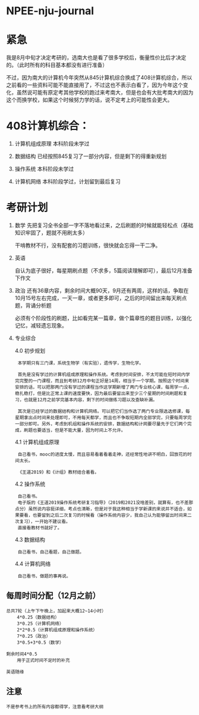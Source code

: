 # NPEE-nju-journal

# 紧急

我是8月中旬才决定考研的，选南大也是看了很多学校后，衡量性价比后才决定的。（此时所有的科目基本都没有进行准备）

不过，因为南大的计算机今年突然从845计算机综合换成了408计算机综合，所以之前看的一些资料可能不能直接用了，不过这也不表示白看了，因为今年这个变化，虽然说可能有原定考其他学校的跑过来考南大，但是也会有大批考南大的因为这个而换学校，如果这个时候努力学的话，说不定考上的可能性会更大。

# 408计算机综合：

1. 计算机组成原理
	本科阶段未学过
	
2. 数据结构
	已经按照845复习了一部分内容，但是剩下的得重新规划
	
3. 操作系统
	本科阶段未学过
	
4. 计算机网络
	本科阶段学过，计划留到最后复习

# 考研计划
1. 数学
	先把复习全书全部一字不落地看过来，之后刷题的时候就能轻松点（基础知识牢固了，题就不用刷太多）
	
	干啃教材不行，没有配套的习题训练，很快就会忘得一干二净。
	
	
		
2. 英语

	自认为底子很好，每星期刷点题（不求多，5篇阅读理解即可），最后12月准备下作文
	
3. 政治
	还有36章内容，剩余时间大概90天，9月还有两周，这样的话，争取在10月15号左右完成，一天一章，或者更多即可，之后的时间留出来每天刷点题，背诵分析题
	
	必须有个阶段性的刷题，比如看完某一篇章，做个篇章性的题目训练，以强化记忆，减轻遗忘现象。
	
4. 专业综合

	4.0 初步规划
	
		本学期只有三门课，系统生物学（有实验），遗传学，生物化学。
		
		首先是没有学过的计算机组成原理和操作系统。考虑到时间安排，不太可能在短时间内学完完整的一门课程，而且到考研12月中旬正好是14周，相当于一个学期。按照这个时间来安排的话，可以把那两门没有学过的课程当作这学期新增了两门专业核心课，每周学一点，稳扎稳打，但是比正常上课的速度要快，因为最后要留出来至少三个星期的时间刷题和复习，也就是12月之前学完基本内容，剩下的时间做练习题以及查缺补漏。
		
		其次是已经学过的数据结构和计算机网络。可以把它们当作选了两门专业限选选修课，每星期拿出点时间来处理即可，不用每天都学，而且也不争取短期内全部学完，只要每周学完一部分即可。另外，考虑到机组和操作系统的安排，数据结构和计网要尽量先于它们两个完成，刷题也要适当，但是不能大量，因为时间上不允许。
		
	4.1 计算机组成原理
	
		自己看书，mooc的进度太慢，而且容易看着看着走神，还经常性地讲不明白，回放花的时间太长。
		
		《王道2019》和《计组》教材结合着看。
		
	4.2 操作系统
	
		自己看书。
		电子版的《王道2019操作系统考研复习指导》（2019和2021没啥差别，就算有，也不差那点分）虽然说内容挺详细，考点也清晰，但是对于我这种相当于学新课的来说并不适合，如果要看，也要留到之后二次复习的时候看（操作系统内容少，我自己认为能够留出时间来二次复习），一开始不建议看。
		直接看教材书就好了。
		
	4.3 数据结构
	
		自己看书，自己看题，自己做题。
		
	4.4 计算机网络
	
		自己看书，做题的事再说。
		

## 每周时间分配（12月之前）

	总共7轮（上午下午晚上，加起来大概12~14小时）
		4*0.25（数据结构）
		3*0.25（计算机网络）
		2*2*0.5（计算机组成原理和操作系统）
		7*0.25（政治）
		3*0.5+3*0.5（数学）
		
	剩余时间4*0.5
		用于正式时间不足时的补充

	英语随缘
	

## 注意
	不是参考书上的所有内容都得学，注意看考研大纲










